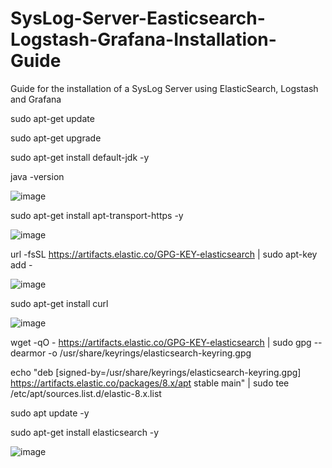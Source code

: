 # SysLog-Server-Easticsearch-Logstash-Grafana-Installation-Guide
Guide for the installation of a SysLog Server using ElasticSearch, Logstash and Grafana

sudo apt-get update

sudo apt-get upgrade

sudo apt-get install default-jdk -y

java -version

![image](https://user-images.githubusercontent.com/20743678/184070434-bc16f6f0-4988-41e1-950c-6a948c037ea9.png)

sudo apt-get install apt-transport-https -y

![image](https://user-images.githubusercontent.com/20743678/184070926-493cde49-aacc-418d-a6ab-7b6f6c7768f2.png)

url -fsSL https://artifacts.elastic.co/GPG-KEY-elasticsearch | sudo apt-key add -

![image](https://user-images.githubusercontent.com/20743678/184070540-ebdebb25-e9ac-41ac-a627-c1ceac879003.png)

sudo apt-get install curl

![image](https://user-images.githubusercontent.com/20743678/184070611-4419ad0f-a9fc-4d6e-8688-ab44041fe184.png)

wget -qO - https://artifacts.elastic.co/GPG-KEY-elasticsearch | sudo gpg --dearmor -o /usr/share/keyrings/elasticsearch-keyring.gpg

echo "deb [signed-by=/usr/share/keyrings/elasticsearch-keyring.gpg] https://artifacts.elastic.co/packages/8.x/apt stable main" | sudo tee /etc/apt/sources.list.d/elastic-8.x.list

sudo apt update -y

sudo apt-get install elasticsearch -y

![image](https://user-images.githubusercontent.com/20743678/184070814-5fbfa251-e8dc-4460-89e0-ed7a28132b01.png)

